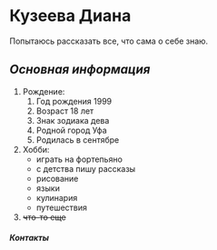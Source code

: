 # **Кузеева Диана**
Попытаюсь рассказать все, что сама о себе знаю.
## *Основная информация*
1. Рождение:
    1. Год рождения 1999
    2. Возраст 18 лет
    3. Знак зодиака дева
    4. Родной город Уфа
    5. Родилась в сентябре
2. Хобби: 
    - играть на фортепьяно
    - с детства пишу рассказы
    - рисование
    - языки
    - кулинария
    - путешествия
3. ~~что-то еще~~
##### *Контакты*
